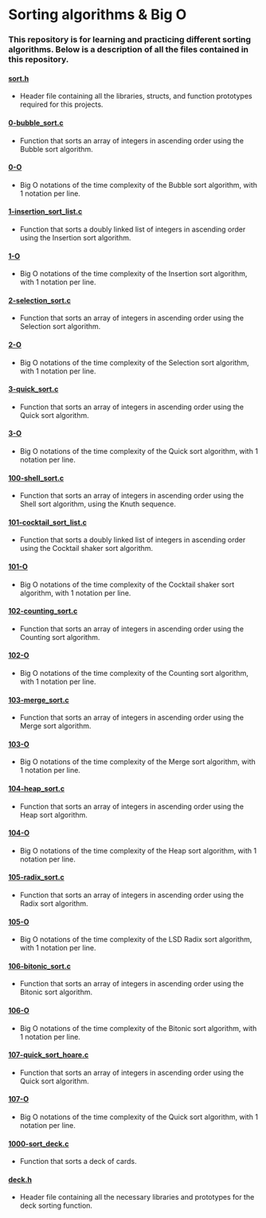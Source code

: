# Sorting algorithms & Big O
### This repository is for learning and practicing different sorting algorithms. Below is a description of all the files contained in this repository.

#### [sort.h](./sort.h)
* Header file containing all the libraries, structs, and function prototypes required for this projects.

#### [0-bubble_sort.c](./0-bubble_sort.c)
* Function that sorts an array of integers in ascending order using the Bubble sort algorithm.

#### [0-O](./0-O)
* Big O notations of the time complexity of the Bubble sort algorithm, with 1 notation per line.

#### [1-insertion_sort_list.c](./1-insertion_sort_list.c)
* Function that sorts a doubly linked list of integers in ascending order using the Insertion sort algorithm.

#### [1-O](./1-O)
* Big O notations of the time complexity of the Insertion sort algorithm, with 1 notation per line.

#### [2-selection_sort.c](./2-selection_sort.c)
* Function that sorts an array of integers in ascending order using the Selection sort algorithm.

#### [2-O](./2-O)
* Big O notations of the time complexity of the Selection sort algorithm, with 1 notation per line.

#### [3-quick_sort.c](./3-quick_sort.c)
* Function that sorts an array of integers in ascending order using the Quick sort algorithm.

#### [3-O](./3-O)
* Big O notations of the time complexity of the Quick sort algorithm, with 1 notation per line.

#### [100-shell_sort.c](./100-shell_sort.c)
* Function that sorts an array of integers in ascending order using the Shell sort algorithm, using the Knuth sequence.

#### [101-cocktail_sort_list.c](./101-cocktail_sort_list.c)
* Function that sorts a doubly linked list of integers in ascending order using the Cocktail shaker sort algorithm.

#### [101-O](./101-O)
* Big O notations of the time complexity of the Cocktail shaker sort algorithm, with 1 notation per line.

#### [102-counting_sort.c](./102-counting_sort.c)
* Function that sorts an array of integers in ascending order using the Counting sort algorithm.

#### [102-O](./102-O)
* Big O notations of the time complexity of the Counting sort algorithm, with 1 notation per line.

#### [103-merge_sort.c](./103-merge_sort.c)
* Function that sorts an array of integers in ascending order using the Merge sort algorithm.

#### [103-O](./103-O)
* Big O notations of the time complexity of the Merge sort algorithm, with 1 notation per line.

#### [104-heap_sort.c](./104-heap_sort.c)
* Function that sorts an array of integers in ascending order using the Heap sort algorithm.

#### [104-O](./104-O)
* Big O notations of the time complexity of the Heap sort algorithm, with 1 notation per line.

#### [105-radix_sort.c](./105-radix_sort.c)
* Function that sorts an array of integers in ascending order using the Radix sort algorithm.

#### [105-O](./105-O)
* Big O notations of the time complexity of the LSD Radix sort algorithm, with 1 notation per line.

#### [106-bitonic_sort.c](./106-bitonic_sort.c)
* Function that sorts an array of integers in ascending order using the Bitonic sort algorithm.

#### [106-O](./106-O)
* Big O notations of the time complexity of the Bitonic sort algorithm, with 1 notation per line.

#### [107-quick_sort_hoare.c](./107-quick_sort_hoare.c)
* Function that sorts an array of integers in ascending order using the Quick sort algorithm.

#### [107-O](./107-O)
* Big O notations of the time complexity of the Quick sort algorithm, with 1 notation per line.

#### [1000-sort_deck.c](./1000-sort_deck.c)
* Function that sorts a deck of cards.

#### [deck.h](./deck.h)
* Header file containing all the necessary libraries and prototypes for the deck sorting function.
